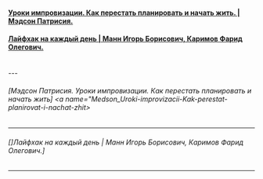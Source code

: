 #### [Уроки импровизации. Как перестать планировать и начать жить. | Мэдсон Патрисия.](#Medson_Uroki-improvizacii-Kak-perestat-planirovat-i-nachat-zhit)
#### [Лайфхак на каждый день | Манн Игорь Борисович, Каримов Фарид Олегович.](#Mann_Layfhak-na-kazhdyy-den)
</br>
---

###### [Мэдсон Патрисия. Уроки импровизации. Как перестать планировать и начать жить] <a name="Medson_Uroki-improvizacii-Kak-perestat-planirovat-i-nachat-zhit></a>
---
###### []Лайфхак на каждый день | Манн Игорь Борисович, Каримов Фарид Олегович.] <a name="Mann_Layfhak-na-kazhdyy-den"></a>
---

